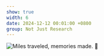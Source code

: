 ```yaml
---
show: true
width: 6
date: 2024-12-12 00:01:00 +0800
group: Not Just Research
---
```

<div>
    <img data-src="{{ 'assets/images/etc/6.jpg' | relative_url }}" class="lazy w-100 rounded" src="{{ '/assets/images/etc/6.jpg' | relative_url }}" data-toggle="tooltip" data-placement="top" title="Miles traveled, memories made. 🌄">
</div>